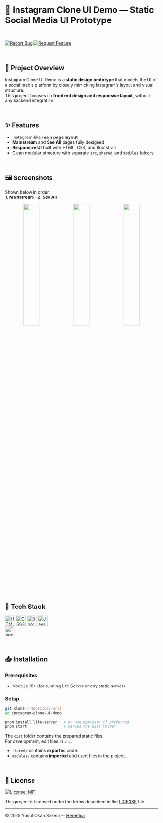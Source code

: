 # 📱 Instagram Clone UI Demo — Static Social Media UI Prototype

<br>

[![Report Bug](https://img.shields.io/badge/🐛_Report_Bug-red?style=for-the-badge)](../../issues/new?labels=bug)
[![Request Feature](https://img.shields.io/badge/✨_Request_Feature-blue?style=for-the-badge)](../../issues/new?labels=enhancement)

<br>

## 📌 Project Overview

Instagram Clone UI Demo is a **static design prototype** that models the UI of a social media platform by closely mimicking Instagram’s layout and visual structure.  
This project focuses on **frontend design and responsive layout**, without any backend integration.

<br>

## ✨ Features

- Instagram-like **main page layout**  
- **Mainstream** and **See All** pages fully designed  
- **Responsive UI** built with HTML, CSS, and Bootstrap  
- Clean modular structure with separate `src`, `shared`, and `modules` folders  

<br>

## 🖼️ Screenshots
Shown below in order:  
**1. Mainstream** · **2. See All**

<p align="center">
  <img src="./public/screenshots/mainstream.png" width="32%">
  <img src="./public/screenshots/see-all.png" width="32%">
  <img src="https://upload.wikimedia.org/wikipedia/commons/c/ce/Transparent.gif" width="32%">
</p>

<br>

## 🧰 Tech Stack

<p>
  <img src="https://img.shields.io/badge/HTML5-E34F26?style=for-the-badge&logo=html5&logoColor=white" alt="HTML5 Badge" height="32" />
  <img src="https://img.shields.io/badge/CSS3-1572B6?style=for-the-badge&logo=css3&logoColor=white" alt="CSS3 Badge" height="32" />
  <img src="https://img.shields.io/badge/Bootstrap-7952B3?style=for-the-badge&logo=bootstrap&logoColor=white" alt="Bootstrap Badge" height="32" />
  <img src="https://img.shields.io/badge/JavaScript-F7DF1E?style=for-the-badge&logo=javascript&logoColor=black" alt="JavaScript Badge" height="32" />
  <br>
  <img src="https://img.shields.io/badge/TypeScript-3178C6?style=for-the-badge&logo=typescript&logoColor=white" alt="TypeScript Badge" height="32" />
</p>

<br>

## 📥 Installation

### Prerequisites
- Node.js 18+ (for running Lite Server or any static server)

### Setup
```bash
git clone [repository-url]
cd instagram-clone-ui-demo

pnpm install lite-server   # or use npm/yarn if preferred
pnpm start                 # serves the dist folder
```

The `dist` folder contains the prepared static files.  
For development, edit files in `src`.  
- `shared/` contains **exported** code.  
- `modules/` contains **imported** and used files in the project.

<br>

## 📜 License

[![License: MIT](https://img.shields.io/badge/License-MIT-blue.svg)](LICENSE)

This project is licensed under the terms described in the [LICENSE](./LICENSE) file.

---

© 2025 Yusuf Okan Sirkeci — [Hereetria](https://github.com/Hereetria)

